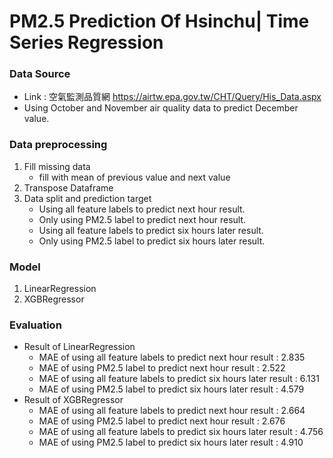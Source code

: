 # PM2.5 Prediction Of Hsinchu| Time Series Regression
### Data Source
- Link : 空氣監測品質網 <https://airtw.epa.gov.tw/CHT/Query/His_Data.aspx>
- Using October and November air quality data to predict December value.
### Data preprocessing
1. Fill missing data
    * fill with mean of previous value and next value
2. Transpose Dataframe
3. Data split and prediction target
    * Using all feature labels to predict next hour result.
    * Only using PM2.5 label to predict next hour result.
    * Using all feature labels to predict six hours later result.
    * Only using PM2.5 label to predict six hours later result.
 ### Model
 1. LinearRegression
 2. XGBRegressor
 ### Evaluation
 - Result of LinearRegression
    * MAE of using all feature labels to predict next hour result : 2.835
    * MAE of using PM2.5 label to predict next hour result : 2.522
    * MAE of using all feature labels to predict six hours later result : 6.131
    * MAE of using PM2.5 label to predict six hours later result : 4.579
 - Result of XGBRegressor
    * MAE of using all feature labels to predict next hour result : 2.664
    * MAE of using PM2.5 label to predict next hour result : 2.676
    * MAE of using all feature labels to predict six hours later result : 4.756
    * MAE of using PM2.5 label to predict six hours later result : 4.910
